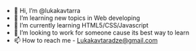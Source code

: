 - 👋 Hi, I’m @lukakavtarra
- 👀 I’m learning new topics in Web developing
- 🌱 I’m currently learning HTML5/CSS/Javascript
- 💞️ I’m looking to work for someone cause its best way to learn
- 📫 How to reach me - Lukakavtaradze@gmail.com

<!---
lukakavtarra/lukakavtarra is a ✨ special ✨ repository because its `README.md` (this file) appears on your GitHub profile.
You can click the Preview link to take a look at your changes.
--->
